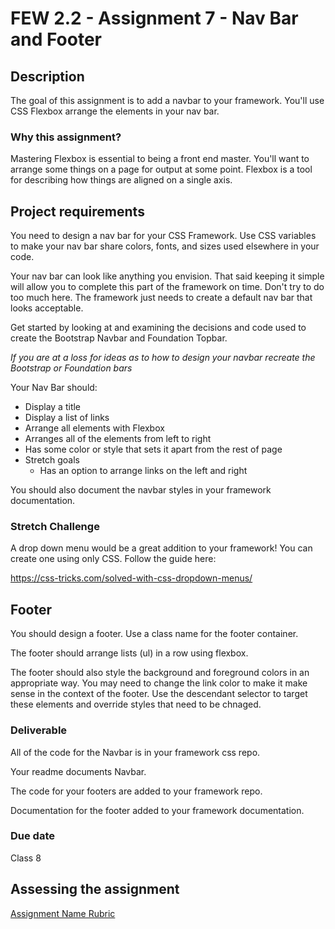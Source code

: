 # FEW 2.2 - Assignment 7 - Nav Bar and Footer

## Description 

The goal of this assignment is to add a navbar to your framework. You'll use CSS Flexbox arrange the elements in your nav bar. 

### Why this assignment?

Mastering Flexbox is essential to being a front end master. You'll want to arrange some things on a page for output at some point. Flexbox is a tool for describing how things are aligned on a single axis. 

## Project requirements

You need to design a nav bar for your CSS Framework. Use CSS variables to make your nav bar share colors, fonts, and sizes used elsewhere in your code. 

Your nav bar can look like anything you envision. That said keeping it simple will allow you to complete this part of the framework on time. Don't try to do too much here. The framework just needs to create a default nav bar that looks acceptable. 

Get started by looking at and examining the decisions and code used to create the Bootstrap Navbar and Foundation Topbar. 

_If you are at a loss for ideas as to how to design your navbar recreate the Bootstrap or Foundation bars_ 

Your Nav Bar should: 

- Display a title 
- Display a list of links
- Arrange all elements with Flexbox
- Arranges all of the elements from left to right
- Has some color or style that sets it apart from the rest of page
- Stretch goals
  - Has an option to arrange links on the left and right

You should also document the navbar styles in your framework documentation. 

### Stretch Challenge 

A drop down menu would be a great addition to your framework! You can create one using only CSS. Follow the guide here: 

https://css-tricks.com/solved-with-css-dropdown-menus/

## Footer 

You should design a footer. Use a class name for the footer container. 

The footer should arrange lists (ul) in a row using flexbox. 

The footer should also style the background and foreground colors in an appropriate way. You may need to change the link color to make it make sense in the context of the footer. Use the descendant selector to target these elements and override styles that need to be chnaged.  

### Deliverable

All of the code for the Navbar is in your framework css repo. 

Your readme documents Navbar. 

The code for your footers are added to your framework repo. 

Documentation for the footer added to your framework documentation. 

### Due date

Class 8 

## Assessing the assignment

[Assignment Name Rubric](./assignment-rubric.md)




